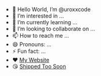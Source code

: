 - 👋 Hello World, I’m @uroxxcode
- 👀 I’m interested in ...
- 🌱 I’m currently learning ...
- 💞️ I’m looking to collaborate on ...
- 📫 How to reach me ...
- 😄 Pronouns: ...
- ⚡ Fun fact: ...
- ❤️ [My Website](https://uroxx-code.glitch.me)
- 😘 [Shipped Too Soon](https://uroxx-code.glitch.me/game/shipped.html)

